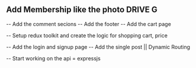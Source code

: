 ## Add Membership like the photo DRIVE G

-- Add the comment secions
-- Add the footer
-- Add the cart page

-- Setup redux toolkit and create the logic for shopping cart, price

-- Add the login and signup page
-- Add the single post || Dynamic Routing

-- Start working on the api = expressjs
